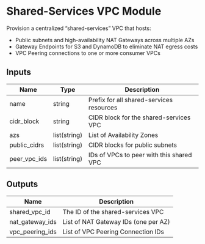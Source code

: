 # Shared-Services VPC Module

Provision a centralized “shared-services” VPC that hosts:

- Public subnets and high-availability NAT Gateways across multiple AZs  
- Gateway Endpoints for S3 and DynamoDB to eliminate NAT egress costs  
- VPC Peering connections to one or more consumer VPCs

## Inputs

| Name          | Type         | Description                               |
|---------------|--------------|-------------------------------------------|
| name          | string       | Prefix for all shared-services resources  |
| cidr_block    | string       | CIDR block for the shared-services VPC    |
| azs           | list(string) | List of Availability Zones                |
| public_cidrs  | list(string) | CIDR blocks for public subnets            |
| peer_vpc_ids  | list(string) | IDs of VPCs to peer with this shared VPC  |

## Outputs

| Name              | Description                                    |
|-------------------|------------------------------------------------|
| shared_vpc_id     | The ID of the shared-services VPC              |
| nat_gateway_ids   | List of NAT Gateway IDs (one per AZ)           |
| vpc_peering_ids   | List of VPC Peering Connection IDs             |
